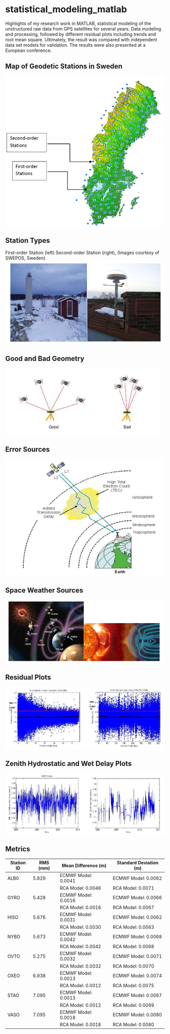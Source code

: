 # statistical_modeling_matlab
Highlights of my research work in MATLAB, statistical modeling of the unstructured raw data from GPS satellites for several years. Data modeling and processing, followed by different residual plots including trends and root mean square. Ultimately, the result was compared with independent data set models for validation.
The results were also presented at a European conference.
## Map of Geodetic Stations in Sweden
![img](https://github.com/ttariqaziz/statistical_modeling_matlab/blob/main/Plots/Map%20of%20stations.png)
## Station Types 
First-order Station (left) Second-order Station (right), (Images courtesy of SWEPOS, Sweden)
![img](https://github.com/ttariqaziz/statistical_modeling_matlab/blob/main/Plots/Station%20types.png)
## Good and Bad Geometry
![img](https://github.com/ttariqaziz/statistical_modeling_matlab/blob/main/Plots/Good%20bad%20geometry.png)
## Error Sources
![img](https://github.com/ttariqaziz/statistical_modeling_matlab/blob/main/Plots/Error%20sources.png)
## Space Weather Sources
![img](https://github.com/ttariqaziz/statistical_modeling_matlab/blob/main/Plots/Space%20weather%20error%20sources.png)
## Residual Plots
![img](https://github.com/ttariqaziz/statistical_modeling_matlab/blob/main/Plots/Plot1.png)
## Zenith Hydrostatic and Wet Delay Plots
![img](https://github.com/ttariqaziz/statistical_modeling_matlab/blob/main/Plots/Plot2.png)
## Metrics
| Station ID | RMS (mm) | Mean Difference (m) | Standard Deviation (m) |
|------------|----------|---------------------|-----------------------|
| ALB0       | 5.829    | ECMWF Model: 0.0041 | ECMWF Model: 0.0062   |
|            |          | RCA Model: 0.0046  | RCA Model: 0.0071     |
| GYRO       | 5.428    | ECMWF Model: 0.0016 | ECMWF Model: 0.0066   |
|            |          | RCA Model: 0.0016  | RCA Model: 0.0067     |
| HISO       | 5.676    | ECMWF Model: 0.0031 | ECMWF Model: 0.0062   |
|            |          | RCA Model: 0.0030  | RCA Model: 0.0063     |
| NYBO       | 5.673    | ECMWF Model: 0.0042 | ECMWF Model: 0.0068   |
|            |          | RCA Model: 0.0042  | RCA Model: 0.0068     |
| OVTO       | 5.275    | ECMWF Model: 0.0032 | ECMWF Model: 0.0071   |
|            |          | RCA Model: 0.0032  | RCA Model: 0.0070     |
| OXEO       | 6.938    | ECMWF Model: 0.0013 | ECMWF Model: 0.0074   |
|            |          | RCA Model: 0.0012  | RCA Model: 0.0075     |
| STAO       | 7.095    | ECMWF Model: 0.0013 | ECMWF Model: 0.0067   |
|            |          | RCA Model: 0.0012  | RCA Model: 0.0069     |
| VASO       | 7.095    | ECMWF Model: 0.0018 | ECMWF Model: 0.0080   |
|            |          | RCA Model: 0.0018  | RCA Model: 0.0080     |
